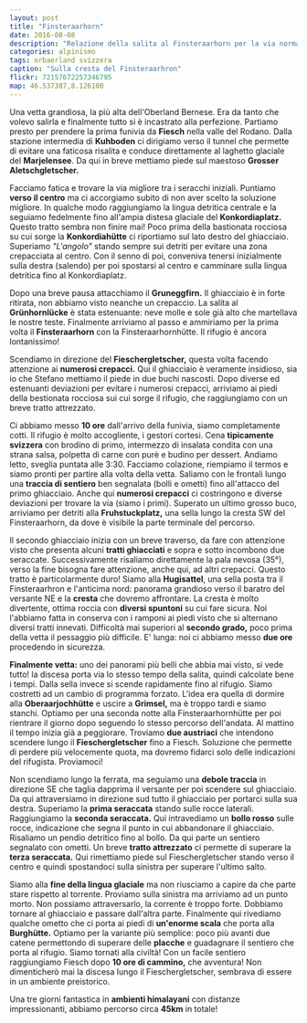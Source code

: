 ```yaml
---
layout: post
title: "Finsteraarhorn"
date: 2016-08-08
description: "Relazione della salita al Finsteraarhorn per la via normale dalla Finsteraarhornhütte"
categories: alpinismo
tags: orbaerland svizzera
caption: "Sulla cresta del Finsteraarhron"
flickr: 72157672257346795
map: 46.537387,8.126100
---
```


Una vetta grandiosa, la più alta dell'Oberland Bernese. Era da tanto che volevo salirla e finalmente tutto si è incastrato alla perfezione. Partiamo presto per prendere la prima funivia da **Fiesch** nella valle del Rodano. Dalla stazione intermedia di **Kuhboden** ci dirigiamo verso il tunnel che permette di evitare una faticosa risalita e conduce direttamente al laghetto glaciale del **Marjelensee**. Da qui in breve mettiamo piede sul maestoso **Grosser Aletschgletscher.**

Facciamo fatica e trovare la via migliore tra i seracchi iniziali. Puntiamo **verso il centro** ma ci accorgiamo subito di non aver scelto la soluzione migliore. In qualche modo raggiungiamo la lingua detritica centrale e la seguiamo fedelmente fino all'ampia distesa glaciale del **Konkordiaplatz.** Questo tratto sembra non finire mai! Poco prima della bastionata rocciosa su cui sorge la **Konkordiahütte** ci riportiamo sul lato destro del ghiacciaio. Superiamo *"L'angolo"* stando sempre sui detriti per evitare una zona crepacciata al centro. Con il senno di poi, conveniva tenersi inizialmente sulla destra (salendo) per poi spostarsi al centro e camminare sulla lingua detritica fino al Konkordiaplatz.

Dopo una breve pausa attacchiamo il **Gruneggfirn.** Il ghiacciaio è in forte ritirata, non abbiamo visto neanche un crepaccio. La salita al **Grünhornlücke** è stata estenuante: neve molle e sole già alto che martellava le nostre teste. Finalmente arriviamo al passo e ammiriamo per la prima volta il **Finsteraarhorn** con la Finsteraarhornhütte. Il rifugio è ancora lontanissimo! 

Scendiamo in direzione del **Fieschergletscher,** questa volta facendo attenzione ai **numerosi crepacci.** Qui il ghiacciaio è veramente insidioso, sia io che Stefano mettiamo il piede in due buchi nascosti. Dopo diverse ed estenuanti deviazioni per evitare i numerosi crepacci, arriviamo ai piedi della bestionata rocciosa sui cui sorge il rifugio, che raggiungiamo con un breve tratto attrezzato.

Ci abbiamo messo **10 ore** dall'arrivo della funivia, siamo completamente cotti. Il rifugio è molto accogliente, i gestori cortesi. Cena **tipicamente svizzera** con brodino di primo, intermezzo di insalata condita con una strana salsa, polpetta di carne con purè e budino per dessert. Andiamo letto, sveglia puntata alle 3:30. Facciamo colazione, riempiamo il termos e siamo pronti per partire alla volta della vetta. Saliamo con le frontali lungo una **traccia di sentiero** ben segnalata (bolli e ometti) fino all'attacco del primo ghiacciaio. Anche qui **numerosi crepacci** ci costringono e diverse deviazioni per trovare la via (siamo i primi). Superato un ultimo grosso buco, arriviamo per detriti alla **Fruhstuckplatz,** una sella lungo la cresta SW del Finsteraarhorn, da dove è visibile la parte terminale del percorso.

Il secondo ghiacciaio inizia con un breve traverso, da fare con attenzione visto che presenta alcuni **tratti ghiacciati** e sopra e sotto incombono due seraccate. Successivamente risaliamo direttamente la pala nevosa (35°), verso la fine bisogna fare attenzione, anche qui, ad altri crepacci. Questo tratto è particolarmente duro! Siamo alla **Hugisattel**, una sella posta tra il Finsteraarhron e l'anticima nord: panorama grandioso verso il baratro del versante NE e la **cresta** che dovremo affrontare. La cresta è molto divertente, ottima roccia con **diversi spuntoni** su cui fare sicura. Noi l'abbiamo fatta in conserva con i ramponi ai piedi visto che si alternano diversi tratti innevati. Difficoltà mai superiori al **secondo grado,** poco prima della vetta il pessaggio più difficile. E' lunga: noi ci abbiamo messo **due ore** procedendo in sicurezza.

**Finalmente vetta:** uno dei panorami più belli che abbia mai visto, si vede tutto! la discesa porta via lo stesso tempo della salita, quindi calcolate bene i tempi. Dalla sella invece si scende rapidamente fino al rifugio. Siamo costretti ad un cambio di programma forzato. L'idea era quella di dormire alla **Oberaarjochhütte** e uscire a **Grimsel,** ma è troppo tardi e siamo stanchi. Optiamo per una seconda notte alla Finsteraarhornhütte per poi rientrare il giorno dopo seguendo lo stesso percorso dell'andata. Al mattino il tempo inizia già a peggiorare. Troviamo **due austriaci** che intendono scendere lungo il **Fieschergletscher** fino a Fiesch. Soluzione che permette di perdere più velocemente quota, ma dovremo fidarci solo delle indicazioni del rifugista. Proviamoci!

Non scendiamo lungo la ferrata, ma seguiamo una **debole traccia** in direzione SE che taglia dapprima il versante per poi scendere sul ghiacciaio. Da qui attraversiamo in direzione sud tutto il ghiacciaio per portarci sulla sua destra. Superiamo la **prima seraccata** stando sulle rocce laterali. Raggiungiamo la **seconda seraccata.** Qui intravediamo un **bollo rosso** sulle rocce, indicazione che segna il punto in cui abbandonare il ghiacciaio. Risaliamo un pendio detritico fino al bollo. Da qui parte un sentiero segnalato con ometti. Un breve **tratto attrezzato** ci permette di superare la **terza seraccata.** Qui rimettiamo piede sul Fieschergletscher stando verso il centro e quindi spostandoci sulla sinistra per superare l'ultimo salto.

Siamo alla **fine della lingua glaciale** ma non riusciamo a capire da che parte stare rispetto al torrente. Proviamo sulla sinistra ma arriviamo ad un punto morto. Non possiamo attraversarlo, la corrente è troppo forte. Dobbiamo tornare al ghiacciaio e passare dall'altra parte. Finalmente qui rivediamo qualche ometto che ci porta ai piedi di **un'enorme scala** che porta alla **Burghütte.** Optiamo per la variante più semplice: poco più avanti due catene permettondo di superare delle **placche** e guadagnare il sentiero che porta al rifugio. Siamo tornati alla civiltà! Con un facile sentiero raggiungiamo Fiesch dopo **10 ore di cammino,** che avventura! Non dimenticherò mai la discesa lungo il Fieschergletscher, sembrava di essere in un ambiente preistorico.

Una tre giorni fantastica in **ambienti himalayani** con distanze impressionanti, abbiamo percorso circa **45km** in totale!